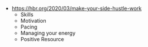 - https://hbr.org/2020/03/make-your-side-hustle-work
    - Skills
    - Motivation
    - Pacing
    - Managing your energy
    - Positive Resource
